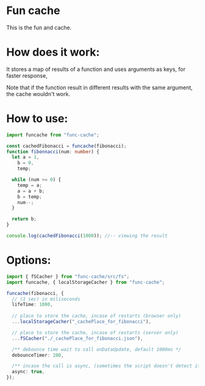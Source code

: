 # Fun cache

This is the fun and cache.

# How does it work:

It stores a map of results of a function and uses arguments as keys, for faster response,

Note that if the function result in different results with the same argument, the cache wouldn't work.

# How to use:

```ts
import funcache from "func-cache";

const cachedFibonacci = funcache(fibonacci);
function fibonnacci(num: number) {
  let a = 1,
    b = 0,
    temp;

  while (num >= 0) {
    temp = a;
    a = a + b;
    b = temp;
    num--;
  }

  return b;
}

console.log(cachedFibonacci(1000)); //-- viewing the result
```

# Options:

```ts
import { fSCacher } from "func-cache/src/fs";
import funcache, { localStorageCacher } from "func-cache";

funcache(fibonacci, {
  // (1 sec) in miliseconds
  lifeTime: 1000, 
  
  // place to store the cache, incase of restarts (browser only)
  ...localStorageCacher("_cachePlace_for_fibonacci"), 

  // place to store the cache, incase of restarts (server only)
  ...fSCacher("./_cachePlace_for_fibonacci.json"), 

  /** debounce time wait to call onDataUpdate, default 1000ms */
  debounceTimer: 200,

  /** incase the call is async, (sometimes the script doesn't detect it's async and wont run the await for it) default: false */
  async: true,
});
```
